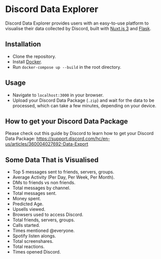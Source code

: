 # Discord Data Explorer

Discord Data Explorer provides users with an easy-to-use platform to visualise their data collected by Discord, built with [Nuxt.js 3](https://nuxt.com/blog/v3) and [Flask](https://flask.palletsprojects.com/en/2.2.x/).

## Installation
- Clone the repository.
- Install [Docker](https://docs.docker.com/get-docker/).
- Run `docker-compose up --build` in the root directory.

## Usage
- Navigate to `localhost:3000` in your browser.
- Upload your Discord Data Package (`.zip`) and wait for the data to be processed, which can take a few minutes, depending on your device. 

## How to get your Discord Data Package
Please check out this guide by Discord to learn how to get your Discord Data Package: https://support.discord.com/hc/en-us/articles/360004027692-Data-Export

## Some Data That is Visualised
- Top 5 messages sent to friends, servers, groups.
- Average Activity (Per Day, Per Week, Per Month).
- DMs to friends vs non friends.
- Total messages by channel.
- Total messages sent.
- Money spent.
- Predicted Age.
- Upsells viewed.
- Browsers used to access Discord.
- Total friends, servers, groups.
- Calls started.
- Times mentioned @everyone.
- Spotify listen alongs.
- Total screenshares.
- Total reactions.
- Times opened Discord.
